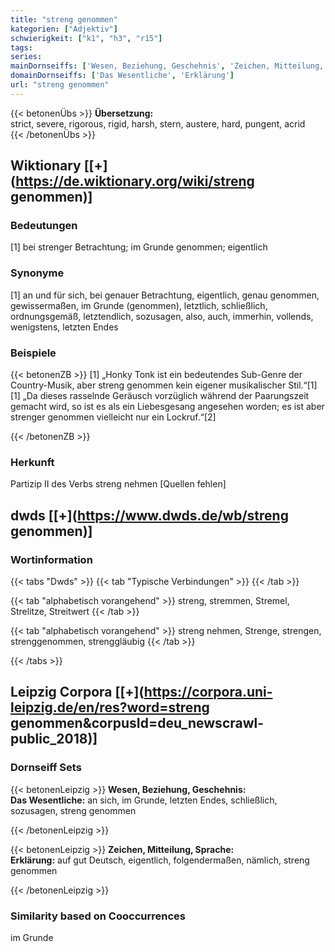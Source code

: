 ```yaml
---
title: "streng genommen"
kategorien: ["Adjektiv"]
schwierigkeit: ["k1", "h3", "r15"]
tags:
series:
mainDornseiffs: ['Wesen, Beziehung, Geschehnis', 'Zeichen, Mitteilung, Sprache']
domainDornseiffs: ['Das Wesentliche', 'Erklärung']
url: "streng genommen"
---
```


{{< betonenÜbs >}}
**Übersetzung:**  
strict, severe, rigorous, rigid, harsh, stern, austere, hard, pungent, acrid  
{{< /betonenÜbs >}}

## Wiktionary [[+](https://de.wiktionary.org/wiki/streng genommen)]

### Bedeutungen
[1] bei strenger Betrachtung; im Grunde genommen; eigentlich  

### Synonyme
[1] an und für sich, bei genauer Betrachtung, eigentlich, genau genommen, gewissermaßen, im Grunde (genommen), letztlich, schließlich, ordnungsgemäß, letztendlich, sozusagen, also, auch, immerhin, vollends, wenigstens, letzten Endes  

### Beispiele
{{< betonenZB >}}
[1] „Honky Tonk ist ein bedeutendes Sub-Genre der Country-Musik, aber streng genommen kein eigener musikalischer Stil.“[1]  
[1] „Da dieses rasselnde Geräusch vorzüglich während der Paarungszeit gemacht wird, so ist es als ein Liebesgesang angesehen worden; es ist aber strenger genommen vielleicht nur ein Lockruf.“[2]  

{{< /betonenZB >}}
### Herkunft
Partizip II des Verbs streng nehmen [Quellen fehlen]  



## dwds [[+](https://www.dwds.de/wb/streng genommen)]

### Wortinformation
{{< tabs "Dwds" >}}
{{< tab "Typische Verbindungen" >}}
{{< /tab >}}

{{< tab "alphabetisch vorangehend" >}}
streng, stremmen, Stremel, Strelitze, Streitwert
{{< /tab >}}

{{< tab "alphabetisch vorangehend" >}}
streng nehmen, Strenge, strengen, strenggenommen, strenggläubig
{{< /tab >}}

{{< /tabs >}}

## Leipzig Corpora [[+](https://corpora.uni-leipzig.de/en/res?word=streng genommen&corpusId=deu_newscrawl-public_2018)]

### Dornseiff Sets
{{< betonenLeipzig >}}
**Wesen, Beziehung, Geschehnis:**  
**Das Wesentliche:** an sich, im Grunde, letzten Endes, schließlich, sozusagen, streng genommen  

{{< /betonenLeipzig >}}


{{< betonenLeipzig >}}
**Zeichen, Mitteilung, Sprache:**  
**Erklärung:** auf gut Deutsch, eigentlich, folgendermaßen, nämlich, streng genommen  

{{< /betonenLeipzig >}}

### Similarity based on Cooccurrences
im Grunde

